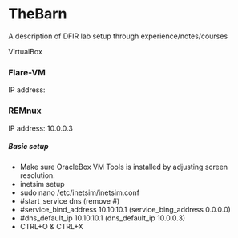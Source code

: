 # TheBarn
A description of DFIR lab setup through experience/notes/courses

VirtualBox

### Flare-VM
IP address:

### REMnux
IP address: 10.0.0.3

##### Basic setup
- Make sure OracleBox VM Tools is installed by adjusting screen resolution.
- inetsim setup
 - sudo nano /etc/inetsim/inetsim.conf
 - #start_service dns (remove #)
 - #service_bind_address 10.10.10.1 (service_bing_address 0.0.0.0)
 - #dns_default_ip 10.10.10.1 (dns_default_ip 10.0.0.3)
 - CTRL+O & CTRL+X

